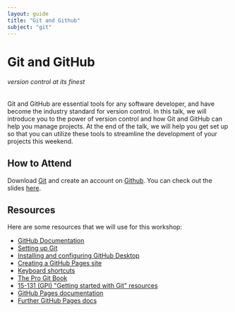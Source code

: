```yaml
---
layout: guide
title: "Git and Github"
subject: "git"
---
```


# Git and GitHub

###### version control at its finest 

Git and GitHub are essential tools for any software developer, and have become the industry standard for version control. In this talk, we will introduce you to the power of version control and how Git and GitHub can help you manage projects. At the end of the talk, we will help you get set up so that you can utilize these tools to streamline the development of your projects this weekend.

## How to Attend

Download [Git](https://git-scm.com/downloads) and create an account on [Github](https://github.com/join). You can check out the slides [here](https://docs.google.com/presentation/d/10SFLNnDKB9xX6JgA_lj6c7ouTMT_iOuN2vx3TdRSzJ4/edit?usp=sharing).

## Resources

Here are some resources that we will use for this workshop:

- [GitHub Documentation](https://docs.github.com/en)
- [Setting up Git](https://docs.github.com/en/free-pro-team@latest/github/getting-started-with-github/set-up-git)
- [Installing and configuring GitHub Desktop](https://docs.github.com/en/free-pro-team@latest/desktop/installing-and-configuring-github-desktop)
- [Creating a GitHub Pages site](https://docs.github.com/en/free-pro-team@latest/github/working-with-github-pages/creating-a-github-pages-site)
- [Keyboard shortcuts](https://docs.github.com/en/free-pro-team@latest/github/getting-started-with-github/keyboard-shortcuts)
- [The Pro Git Book](https://git-scm.com/book/en/v2)
- [15-131 (GPI) "Getting started with Git" resources](https://www.cs.cmu.edu/~15131/f15/topics/git/)
- [GitHub Pages documentation](https://pages.github.com/)
- [Further GitHub Pages docs](://help.github.com/articles/tips-for-configuring-an-a-record-with-your-dns-provider/)
